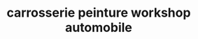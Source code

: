 ---
title: "carrosserie peinture workshop automobile"
url: /la-chapelle-des-fougeretz/carrosserie-peinture-workshop-automobile/
shop: voiture
---